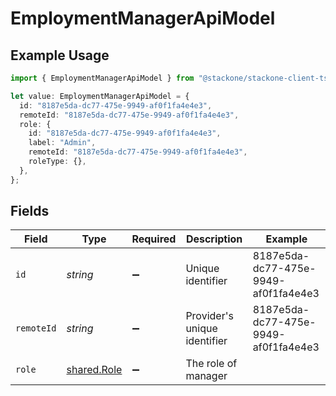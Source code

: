 # EmploymentManagerApiModel

## Example Usage

```typescript
import { EmploymentManagerApiModel } from "@stackone/stackone-client-ts/sdk/models/shared";

let value: EmploymentManagerApiModel = {
  id: "8187e5da-dc77-475e-9949-af0f1fa4e4e3",
  remoteId: "8187e5da-dc77-475e-9949-af0f1fa4e4e3",
  role: {
    id: "8187e5da-dc77-475e-9949-af0f1fa4e4e3",
    label: "Admin",
    remoteId: "8187e5da-dc77-475e-9949-af0f1fa4e4e3",
    roleType: {},
  },
};
```

## Fields

| Field                                             | Type                                              | Required                                          | Description                                       | Example                                           |
| ------------------------------------------------- | ------------------------------------------------- | ------------------------------------------------- | ------------------------------------------------- | ------------------------------------------------- |
| `id`                                              | *string*                                          | :heavy_minus_sign:                                | Unique identifier                                 | 8187e5da-dc77-475e-9949-af0f1fa4e4e3              |
| `remoteId`                                        | *string*                                          | :heavy_minus_sign:                                | Provider's unique identifier                      | 8187e5da-dc77-475e-9949-af0f1fa4e4e3              |
| `role`                                            | [shared.Role](../../../sdk/models/shared/role.md) | :heavy_minus_sign:                                | The role of manager                               |                                                   |